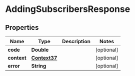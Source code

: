 
# AddingSubscribersResponse

## Properties
Name | Type | Description | Notes
------------ | ------------- | ------------- | -------------
**code** | **Double** |  |  [optional]
**context** | [**Context37**](Context37.md) |  |  [optional]
**error** | **String** |  |  [optional]



